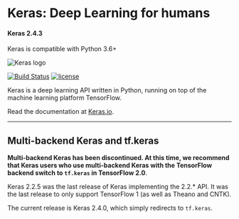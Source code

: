 ﻿# Keras: Deep Learning for humans

#### Keras 2.4.3

Keras is compatible with Python 3.6+

![Keras logo](https://s3.amazonaws.com/keras.io/img/keras-logo-2018-large-1200.png)

[![Build Status](https://travis-ci.org/keras-team/keras.svg?branch=master)](https://travis-ci.org/keras-team/keras)
[![license](https://img.shields.io/github/license/mashape/apistatus.svg?maxAge=2592000)](https://github.com/keras-team/keras/blob/master/LICENSE)


Keras is a deep learning API written in Python, running on top of the machine learning platform TensorFlow.

Read the documentation at [Keras.io](https://keras.io).


------------------

## Multi-backend Keras and tf.keras

**Multi-backend Keras has been discontinued. At this time, we recommend that Keras users who use multi-backend Keras with the TensorFlow backend switch to `tf.keras` in TensorFlow 2.0**.

Keras 2.2.5 was the last release of Keras implementing the 2.2.* API. It was the last release to only support TensorFlow 1 (as well as Theano and CNTK).

The current release is Keras 2.4.0, which simply redirects to `tf.keras`.

